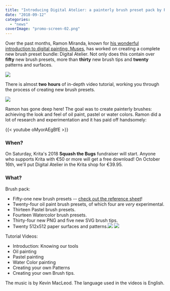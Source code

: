 ```yaml
---
title: "Introducing Digital Atelier: a painterly brush preset pack by Ramon Miranda with tutorial videos!"
date: "2018-09-12"
categories: 
  - "news"
coverImage: "promo-screen-02.png"
---
```


Over the past months, Ramon Miranda, known for [his wonderful introduction to digital painting, Muses](https://gum.co/SZZDI?wanted=true), has worked on creating a complete new brush preset bundle: Digital Atelier. Not only does this contain over **fifty** new brush presets, more than **thirty** new brush tips and **twenty** patterns and surfaces.

[![](../images/promo-screen-02-1024x336.png)](https://krita.org/wp-content/uploads/2018/09/promo-screen-02.png)

There is almost **two** **hours** of in-depth video tutorial, working you through the process of creating new brush presets.

[![](../images/promo-screen-01-1024x336.png)](https://krita.org/wp-content/uploads/2018/09/promo-screen-01.png)

Ramon has gone deep here! The goal was to create painterly brushes: achieving the look and feel of oil paint, pastel or water colors. Ramon did a lot of research and experimentation and it has paid off handsomely:

{{< youtube oMyorAEgBfE >}}

### When?

On Saturday, Krita's 2018 **Squash the Bugs** fundraiser will start. Anyone who supports Krita with €50 or more will get a free download! On October 16th, we'll put Digital Atelier in the Krita shop for €39.95.

### What?

Brush pack:

- Fifty-one new brush presets -- [check out the reference sheet](https://files.kde.org/krita/marketing/digital_atelier_reference_sheet.pdf)!
- Twenty-four oil paint brush presets, of which four are _very_ experimental.
- Thirteen Pastel brush presets.
- Fourteen Watercolor brush presets.
- Thirty-four new PNG and five new SVG brush tips.
- Twenty 512x512 paper surfaces and patterns.[![](../images/patterns-for-Atelier-1024x724.png)](https://krita.org/wp-content/uploads/2018/09/patterns-for-Atelier.png) [![](../images/surfaces-for-Atelier-1024x724.png)](https://krita.org/wp-content/uploads/2018/09/surfaces-for-Atelier.png)

Tutorial Videos:

- Introduction: Knowing our tools
- Oil painting
- Pastel painting
- Water Color painting
- Creating your own Patterns
- Creating your own Brush tips.

The music is by Kevin MacLeod. The language used in the videos is English.
